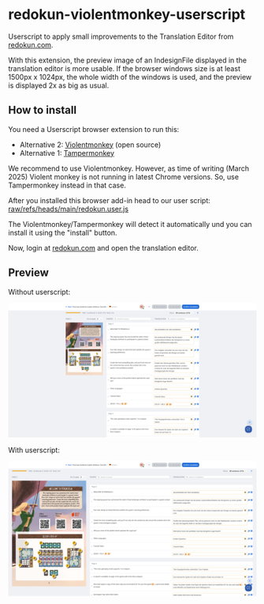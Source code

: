 redokun-violentmonkey-userscript
=================================

Userscript to apply small improvements to the Translation Editor from [redokun.com](https://redokun.com/).

With this extension, the preview image of an IndesignFile displayed in the translation editor is more usable. If the browser windows size is at least 1500px x 1024px, the whole width of the windows is used, and the preview is displayed 2x as big as usual.


How to install
--------------

You need a Userscript browser extension to run this:
* Alternative 2: [Violentmonkey](https://violentmonkey.github.io/) (open source)
* Alternative 1: [Tampermonkey](https://www.tampermonkey.net/)

We recommend to use Violentmonkey. However, as time of writing (March 2025) Violent monkey is not running in latest Chrome versions. So, use Tampermonkey instead in that case.

After you installed this browser add-in head to our user script:
[raw/refs/heads/main/redokun.user.js]([raw/refs/heads/main/redokun.user.js])

The Violentmonkey/Tampermonkey will detect it automatically und you can install it using the "install" button.

Now, login at [redokun.com](https://redokun.com/) and open the translation editor.


Preview
-------

Without userscript:

![Translation Editor without userscript](docs/images/translation-editor-without-userscript.jpg)

With userscript:

![Translation Editor with userscript](docs/images/translation-editor-with-userscript.jpg)

